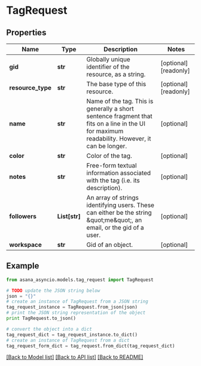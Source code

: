# TagRequest


## Properties

Name | Type | Description | Notes
------------ | ------------- | ------------- | -------------
**gid** | **str** | Globally unique identifier of the resource, as a string. | [optional] [readonly] 
**resource_type** | **str** | The base type of this resource. | [optional] [readonly] 
**name** | **str** | Name of the tag. This is generally a short sentence fragment that fits on a line in the UI for maximum readability. However, it can be longer. | [optional] 
**color** | **str** | Color of the tag. | [optional] 
**notes** | **str** | Free-form textual information associated with the tag (i.e. its description). | [optional] 
**followers** | **List[str]** | An array of strings identifying users. These can either be the string \&quot;me\&quot;, an email, or the gid of a user. | [optional] 
**workspace** | **str** | Gid of an object. | [optional] 

## Example

```python
from asana_asyncio.models.tag_request import TagRequest

# TODO update the JSON string below
json = "{}"
# create an instance of TagRequest from a JSON string
tag_request_instance = TagRequest.from_json(json)
# print the JSON string representation of the object
print TagRequest.to_json()

# convert the object into a dict
tag_request_dict = tag_request_instance.to_dict()
# create an instance of TagRequest from a dict
tag_request_form_dict = tag_request.from_dict(tag_request_dict)
```
[[Back to Model list]](../README.md#documentation-for-models) [[Back to API list]](../README.md#documentation-for-api-endpoints) [[Back to README]](../README.md)


